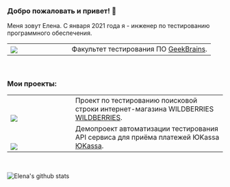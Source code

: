 ### Добро пожаловать и привет! :cherry_blossom:
Меня зовут Елена. С января 2021 года я - инженер по тестированию программного обеспечения.</br>

<table width="100%" border='0'>
   <tr> 
     <tr><td width="30%" valign="bottom"><img src="https://seeklogo.com/images/G/geekbrains-logo-1A602AF0F3-seeklogo.com.png"></td><td valign="middle">Факультет тестирования ПО <a target="_blank" href="https://gb.ru">GeekBrains</a>.</td></tr>
   </tr>
  </table>
  </br>

  
### Мои проекты: 

<table width="100%" border='0'>
   <tr> 
     <tr><td width="30%" valign="bottom"><img src="https://seeklogo.com/images/W/wildberries-logo-594D9A4F6F-seeklogo.com.png"></td><td valign="middle">Проект по тестированию поисковой строки интернет-магазина WILDBERRIES <a target="_blank" href="https://github.com/elenapltnkv/wb">WILDBERRIES</a>.</td></tr>
   </tr>
    <tr> 
     <tr><td width="30%" valign="bottom"><img src="https://www.ph4.org/_RU/DL/LOGO/u/ukassa.gif"></td><td valign="middle">Демопроект автоматизации тестирования API сервиса для приёма платежей ЮKassa <a target="_blank" href="https://github.com/elenapltnkv/ukassa">ЮKassa</a>.</td></tr>
   </tr>
  </table>
  </br>

<!--
**elenapltnkv/elenapltnkv** is a ✨ _special_ ✨ repository because its `README.md` (this file) appears on your GitHub profile.

Here are some ideas to get you started:

- 🔭 I’m currently working on ...
- 🌱 I’m currently learning ...
- 👯 I’m looking to collaborate on ...
- 🤔 I’m looking for help with ...
- 💬 Ask me about ...
- 📫 How to reach me: ...
- 😄 Pronouns: ...
- ⚡ Fun fact: ...
-->
![Elena's github stats](https://github-readme-stats.vercel.app/api?username=elenapltnkv&show_icons=true&theme=radical)


